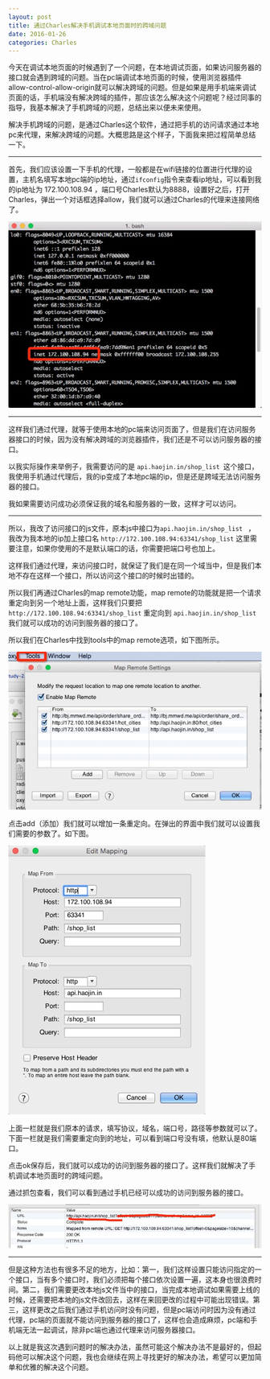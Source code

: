 ```yaml
---
layout: post
title: 通过Charles解决手机调试本地页面时的跨域问题
date: 2016-01-26
categories: Charles
---
```


今天在调试本地页面的时候遇到了一个问题，在本地调试页面，如果访问服务器的接口就会遇到跨域的问题。当在pc端调试本地页面的时候，使用浏览器插件allow-control-allow-origin就可以解决跨域的问题。但是如果是用手机端来调试页面的话，手机端没有解决跨域的插件，那应该怎么解决这个问题呢？经过同事的指导，我基本解决了手机跨域的问题，总结出来以便未来使用。

解决手机跨域的问题，是通过Charles这个软件，通过把手机的访问请求通过本地pc来代理，来解决跨域的问题。大概思路是这个样子，下面我来把过程简单总结一下。

******

首先，我们应该设置一下手机的代理，一般都是在wifi链接的位置进行代理的设置，主机名填写本地pc端的ip地址，通过`ifconfig`指令来查看ip地址，可以看到我的ip地址为 172.100.108.94 ，端口号Charles默认为8888，设置好之后，打开Charles，弹出一个对话框选择allow，我们就可以通过Charles的代理来连接网络了。

![p1](https://raw.githubusercontent.com/yatessss/my-blog/gh-pages/img/p1.png)

******

这样我们通过代理，就等于使用本地的pc端来访问页面了，但是我们在访问服务器接口的时候，因为没有解决跨域的浏览器插件，我们还是不可以访问服务器的接口。

以我实际操作来举例子，我需要访问的是 `api.haojin.in/shop_list `这个接口，我使用手机通过代理后，我的ip变成了本地pc端的ip，但是还是跨域无法访问服务器的接口。

我如果需要访问成功必须保证我的域名和服务器的一致，这样才可以访问。

******

所以，我改了访问接口的js文件，原本js中接口为`api.haojin.in/shop_list ` ， 我改为我本地的ip加上接口名 `http://172.100.108.94:63341/shop_list` 这里需要注意，如果你使用的不是默认端口的话，你需要把端口号也加上。

这样我们通过代理，来访问接口时，就保证了我们是在同一个域当中，但是我们本地不存在这样一个接口，所以访问这个接口的时候时出错的。

所以我们再通过Charles的map remote功能，map remote的功能就是把一个请求重定向到另一个地址上面，这样我们只要把 `http://172.100.108.94:63341/shop_list` 重定向到 `api.haojin.in/shop_list ` 我们就可以成功的访问到服务器的接口了。

所以我们在Charles中找到tools中的map remote选项，如下图所示。

![p2](https://raw.githubusercontent.com/yatessss/my-blog/gh-pages/img/p2.png)

点击add（添加）我们就可以增加一条重定向。在弹出的界面中我们就可以设置我们需要的参数了。如下图。

![p2](https://raw.githubusercontent.com/yatessss/my-blog/gh-pages/img/p3.png)

上面一栏就是我们原本的请求，填写协议，域名，端口号，路径等参数就可以了。下面一栏就是我们需要重定向到的地址，可以看到端口号没有填，他默认是80端口。

点击ok保存后，我们就可以成功的访问到服务器的接口了。这样我们就解决了手机调试本地页面时的跨域问题。

通过抓包查看，我们可以看到通过手机已经可以成功的访问到服务器的接口。

![p2](https://raw.githubusercontent.com/yatessss/my-blog/gh-pages/img/p4.png)

******

但是这种方法也有很多不足的地方，比如：第一，我们这样设置只能访问指定的一个接口，当有多个接口时，我们必须把每个接口依次设置一遍，这本身也很浪费时间。第二，我们需要更改本地js文件当中的接口，当完成本地调试如果需要上线的时候，还需要把本地的js文件改回去，这样在来回更改的过程中可能出现错误。第三，这样更改之后我们通过手机访问时没有问题，但是pc端访问时因为没有通过代理，pc端的页面就不能访问到服务器的接口了，这样也会造成麻烦，pc端和手机端无法一起调试，除非pc端也通过代理来访问服务器接口。

以上就是我这次遇到问题时的解决办法，虽然可能这个解决办法不是最好的，但起码他可以解决这个问题，我也会继续在网上寻找更好的解决办法，希望可以更加简单和优雅的解决这个问题。

